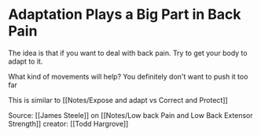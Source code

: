 # Adaptation Plays a Big Part in Back Pain

The idea is that if you want to deal with back pain.
Try to get your body to adapt to it.

What kind of movements will help?
You definitely don't want to push it too far

This is similar to [[Notes/Expose and adapt vs Correct and Protect]]

Source: [[James Steele]] on [[Notes/Low back Pain and Low Back Extensor Strength]]
creator: [[Todd Hargrove]]